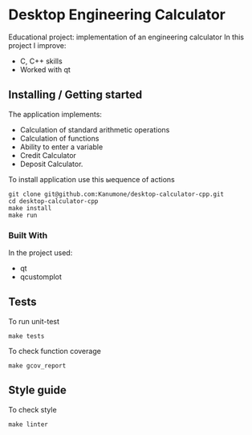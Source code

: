 # Desktop Engineering Calculator

Educational project: implementation of an engineering calculator
In this project I improve:
* C, C++ skills
* Worked with qt

## Installing / Getting started

The application implements:

* Calculation of standard arithmetic operations
* Calculation of functions
* Ability to enter a variable
* Credit Calculator
* Deposit Calculator.

To install application use this ыequence of actions

```shell
git clone git@github.com:Kanumone/desktop-calculator-cpp.git
cd desktop-calculator-cpp
make install
make run
```

### Built With
In the project used:
* qt
* qcustomplot

## Tests

To run unit-test

```shell
make tests
```

To check function coverage
```shell
make gcov_report
```
## Style guide

To check style

```shell
make linter
```
